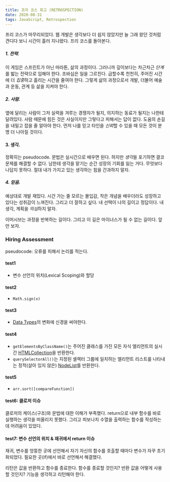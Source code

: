 ```yaml
---
title: 프리 코스 회고 (RETROSPECTION)
date: 2020-08-31
tags: JavaScript, Retrospection
---
```


프리 코스가 마무리되었다. 웹 개발은 생각보다 더 쉽지 않았지만 늘 그래 왔던 것처럼 견디다 보니 시간이 흘러 지나왔다. 프리 코스를 돌아본다.

##### 1. 전략.

이 게임은 스프린트가 아닌 마라톤, 삶의 과정이다. 그러니까 깊이보다는 차근차근 *단계*를 밟는 전략으로 임해야 한다. 조바심은 일을 그르친다. 급할수록 천천히, 주어진 시간에 더 *집중*하고 흘리는 시간을 줄여야 한다. 그렇게 삶의 과정으로서 개발, 더불어 예술과 운동, 관계 등 삶을 지켜야 한다.

##### 2. 사람.

옆에 달리는 사람이 그저 실력을 겨루는 경쟁자가 될지, 의지하는 동료가 될지는 나한테 달려있다. 사람 때문에 힘든 것은 사실이지만 그렇다고 피해서는 답이 없다. 도움의 손길을 내밀고 잡을 줄 알아야 한다. 먼저 나를 믿고 타인을 *신뢰*할 수 있을 때 모든 것이 분명 더 나아질 것이다.

#### 3. 생각.

정확히는 pseudocode. 문법은 실시간으로 배우면 된다. 하지만 *생각*을 포기하면 결코 문제를 해결할 수 없다. 남한테 생각을 맡기는 순간 성장의 기회를 잃는 거다. 무엇보다 나답지 못하다. 절대 내가 가지고 있는 생각하는 힘을 간과하지 말자.

##### 4. 믿음.

예상대로 개발 재밌다. 시간 가는 줄 모르는 몰입감, 작은 개념을 배우더라도 성장하고 있다는 성취감이 느껴진다. 그리고 더 잘하고 싶다. 내 선택이 나의 길이고 정답이다. 내 생각, 계획을 *의심*하지 말자.

이머시브는 과정을 반복하는 길이다. 그리고 이 길은 마이너스가 될 수 없는 길이다. 앞만 보자.

### Hiring Assessment

pseudocode: 오류를 피해서 논리를 적는다.

#### test1

- 변수 선언의 위치(Lexical Scoping)와 할당

#### test2

- `Math.sign(x)`

#### test3

- [Data Types](https://developer.mozilla.org/en-US/docs/Web/JavaScript/Data_structures)의 변화에 신경을 써야한다.

#### test4

- `getElementsByClassName()`는 주어진 클래스를 가진 모든 자식 엘리먼트의 실시간 [HTMLCollection](https://developer.mozilla.org/ko/docs/Web/API/HTMLCollection)을 반환한다.
- `querySelectorAll()`는 지정된 셀렉터 그룹에 일치하는 엘리먼트 리스트를 나타내는 정적(살아 있지 않은) [NodeList](https://developer.mozilla.org/ko/docs/Web/API/NodeList)를 반환한다.

#### test5

- `arr.sort([compareFunction])`

#### test6: 클로저 이슈

클로저의 케이스(구조)와 문법에 대한 이해가 부족했다. return으로 내부 함수를 바로 실행하는 생각을 떠올리지 못했다. 그리고 피보나치 수열을 출력하는 함수를 작성하는 데 어려움이 있었다.

#### test7: 변수 선언의 위치 & 재귀에서 return 이슈

재귀, 변수를 엉뚱한 곳에 선언해서 자기 자신의 함수를 호출할 때마다 변수가 자꾸 초기화되었다. 필요한 곳(if)에서 바로 선언해서 해결했다.

리턴은 값을 반환하고 함수를 종료한다. 함수를 종료할 것인지? 반환 값을 어떻게 사용할 것인지? 기능을 생각하고 리턴해야 한다.
